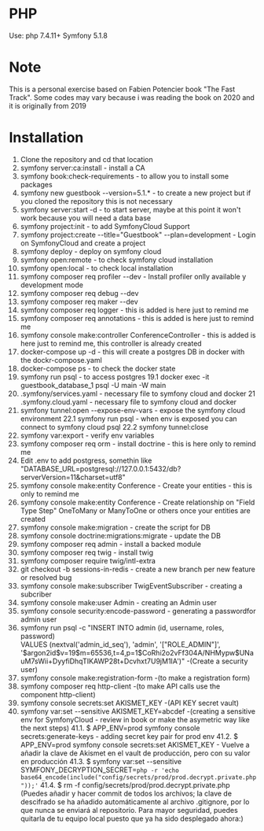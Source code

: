 # PHP
Use: php 7.4.11+
Symfony 5.1.8

# Note

This is a personal exercise based on Fabien Potencier book "The Fast Track". Some codes may vary because i was reading the book on 2020 and it is originally from 2019

# Installation

1. Clone the repository and cd that location
2. symfony server:ca:install - install a CA
3. symfony book:check-requirements - to allow you to install some packages
4. symfony new guestbook --version=5.1.* - to create a new project but if you cloned the repository this is not necessary
5. symfony server:start -d - to start server, maybe at this point it won't work because you will need a data base
6. symfony project:init - to add SymfonyCloud Support
7. symfony project:create --title="Guestbook" --plan=development - Login on SymfonyCloud and create a project
8. symfony deploy - deploy on symfony cloud
9. symfony open:remote - to check symfony cloud installation
10. symfony open:local - to check local installation
11. symfony composer req profiler --dev - Install profiler onlly available y development mode
12. symfony composer req debug --dev
13. symfony composer req maker --dev
14. symfony composer req logger - this is added is here just to remind me
15. symfony composer req annotations - this is added is here just to remind me
16. symfony console make:controller ConferenceController  - this is added is here just to remind me, this controller is already created
17. docker-compose up -d - this will create a postgres DB in docker with the dockr-compose.yaml 
18. docker-compose ps - to check the docker state
19. symfony run psql - to access postgres
19.1 docker exec -it guestbook_database_1 psql -U main -W main
20. .symfony/services.yaml - necessary file to symfony cloud and docker
21 .symfony.cloud.yaml - necessary file to symfony cloud and docker
22. symfony tunnel:open --expose-env-vars - expose the symfony cloud environment
22.1 symfony run psql - when env is exposed you can connect to symfony cloud psql
22.2 symfony tunnel:close 
23. symfony var:export - verify env variables
24. symfony composer req orm - install doctrine - this is here only to remind me
25. Edit .env to add postgress, somethin like "DATABASE_URL=postgresql://127.0.0.1:5432/db?serverVersion=11&charset=utf8"
26. symfony console make:entity Conference - Create your entities - this is only to remind me
27. symfony console make:entity Conference - Create relationship on "Field Type Step" OneToMany or ManyToOne or others once your entities are created
28. symfony console make:migration - create the script for DB
29. symfony console doctrine:migrations:migrate - update the DB
30. symfony composer req admin - install a backed module
31. symfony composer req twig - install twig
32. symfony composer require twig/intl-extra
33. git checkout -b sessions-in-redis - create a new branch per new feature or resolved bug
34. symfony console make:subscriber TwigEventSubscriber - creating a subcriber
35. symfony console make:user Admin - creating an Admin user
36. symfony console security:encode-password - generating a passwordfor admin user
37. symfony run psql -c "INSERT INTO admin (id, username, roles, password) \
VALUES (nextval('admin_id_seq'), 'admin', '[\"ROLE_ADMIN\"]', \
'\$argon2id\$v=19\$m=65536,t=4,p=1\$CoRhi2o2vFf304A/NHMypw\$UNauM7sWii+DyyfiDhqTIKAWP28t+Dcvhxt7U9jM1IA')"            -(Create a security user)
38. symfony console make:registration-form  -(to make a registration form)
39. symfony composer req http-client -(to make API calls use the component http-client)
40. symfony console secrets:set AKISMET_KEY -(API KEY secret vault)
41. symfony var:set --sensitive AKISMET_KEY=abcdef -(creating a sensitive env for SymfonyCloud - review in book or make the asymetric way like the next steps)
41.1. $ APP_ENV=prod symfony console secrets:generate-keys - adding secret key pair for prod env
41.2. $ APP_ENV=prod symfony console secrets:set AKISMET_KEY - Vuelve a añadir la clave de Akismet en el vault de producción, pero con su valor en producción
41.3. $ symfony var:set --sensitive SYMFONY_DECRYPTION_SECRET=`php -r 'echo base64_encode(include("config/secrets/prod/prod.decrypt.private.php"));'`
41.4. $ rm -f config/secrets/prod/prod.decrypt.private.php (Puedes añadir y hacer commit de todos los archivos; la clave de descifrado se ha añadido automáticamente al archivo .gitignore, por lo que nunca se enviará al repositorio. Para mayor seguridad, puedes quitarla de tu equipo local puesto que ya ha sido desplegado ahora:)





